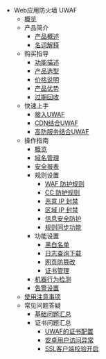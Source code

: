 * Web应用防火墙 UWAF
    * [概览](security/uewaf/overview)
    * 产品简介
        * [产品概述](security/uewaf/0_concepts/00_overview)
        * [名词解释](security/uewaf/0_concepts/01_name)
    * 购买指导
        * [功能描述](security/uewaf/1_product/10_funtion)
        * [产品选型](security/uewaf/1_product/11_choose)
        * [价格说明](security/uewaf/1_product/12_price)
        * [产品优势](security/uewaf/1_product/13_battle)
        * [过期回收](security/uewaf/1_product/14_expire)
    * 快速上手
        * [接入UWAF](security/uewaf/2_common/20_fst)
        * [CDN结合UWAF](security/uewaf/2_common/21_cdn)
        * [高防服务结合UWAF](security/uewaf/2_common/22_ads)
    * 操作指南
        * [概览](security/uewaf/3_opintro/30_info)
        * [域名管理](security/uewaf/3_opintro/31_domain)
        * [安全报表](security/uewaf/3_opintro/32_report)
        * 规则设置
            * [WAF 防护规则](security/uewaf/3_opintro/33_rules/330_wrule)
            * [CC 防护规则](security/uewaf/3_opintro/33_rules/331_ccrule)
            * [恶意 IP 封禁](security/uewaf/3_opintro/33_rules/332_auto)
            * [区域 IP 封禁](security/uewaf/3_opintro/33_rules/333_area)
            * [信息安全防护](security/uewaf/3_opintro/33_rules/334_smsg)
            * [规则同步功能](security/uewaf/3_opintro/33_rules/335_synrule)
        * 功能设置
            * [黑白名单](security/uewaf/3_opintro/34_func/340_bwlist)
            * [日志查询下载](security/uewaf/3_opintro/34_func/341_srlogs)
            * [网页防篡改](security/uewaf/3_opintro/34_func/342_tamper)
            * [证书管理](security/uewaf/3_opintro/34_func/343_cert)
        * [机器行为检测](security/uewaf/3_opintro/35_bot)
        * [告警设置](security/uewaf/3_opintro/36_alert)
    * [使用注意事项](security/uewaf/4_warning)
    * 常见问题答疑
        * [基础问题汇总](security/uewaf/5_faq/50_ques)
        * 证书问题汇总
            * [UWAF的证书配置](security/uewaf/5_faq/51_ssl/510_ssl)
            * [安卓用户访问异常](security/uewaf/5_faq/51_ssl/511_ssl)
            * [SSL客户端校验开启](security/uewaf/5_faq/51_ssl/512_ssl)

   
    
   
   
    
        


